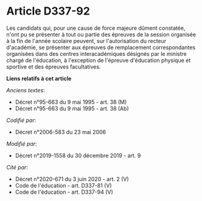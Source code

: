 # Article D337-92

Les candidats qui, pour une cause de force majeure dûment constatée, n'ont pu se présenter à tout ou partie des épreuves de
la session organisée à la fin de l'année scolaire peuvent, sur l'autorisation du recteur d'académie, se présenter aux
épreuves de remplacement correspondantes organisées dans des centres interacadémiques désignés par le ministre chargé de
l'éducation, à l'exception de l'épreuve d'éducation physique et sportive et des épreuves facultatives.

**Liens relatifs à cet article**

_Anciens textes_:

  - Décret n°95-663 du 9 mai 1995 - art. 38 (M)
  - Décret n°95-663 du 9 mai 1995 - art. 38 (Ab)

_Codifié par_:

  - Décret n°2006-583 du 23 mai 2006

_Modifié par_:

  - Décret n°2019-1558 du 30 décembre 2019 - art. 9

_Cité par_:

  - Décret n°2020-671 du 3 juin 2020 - art. 2 (V)
  - Code de l'éducation - art. D337-81 (V)
  - Code de l'éducation - art. D337-94 (V)
